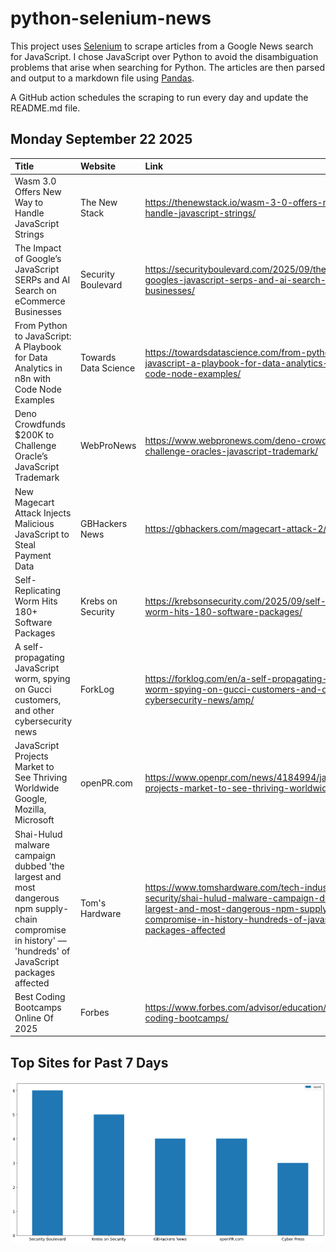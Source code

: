 # python-selenium-news

This project uses [Selenium](https://www.seleniumhq.org/) to scrape articles from a Google News search for JavaScript.
I chose JavaScript over Python to avoid the disambiguation problems that arise when searching for Python.
The articles are then parsed and output to a markdown file using [Pandas](https://pandas.pydata.org/).

A GitHub action schedules the scraping to run every day and update the README.md file.

## Monday September 22 2025


| Title                                                                                                                                                   | Website              | Link                                                                                                                                                                                                        |
|:--------------------------------------------------------------------------------------------------------------------------------------------------------|:---------------------|:------------------------------------------------------------------------------------------------------------------------------------------------------------------------------------------------------------|
| Wasm 3.0 Offers New Way to Handle JavaScript Strings                                                                                                    | The New Stack        | https://thenewstack.io/wasm-3-0-offers-new-way-to-handle-javascript-strings/                                                                                                                                |
| The Impact of Google’s JavaScript SERPs and AI Search on eCommerce Businesses                                                                           | Security Boulevard   | https://securityboulevard.com/2025/09/the-impact-of-googles-javascript-serps-and-ai-search-on-ecommerce-businesses/                                                                                         |
| From Python to JavaScript: A Playbook for Data Analytics in n8n with Code Node Examples                                                                 | Towards Data Science | https://towardsdatascience.com/from-python-to-javascript-a-playbook-for-data-analytics-in-n8n-with-code-node-examples/                                                                                      |
| Deno Crowdfunds $200K to Challenge Oracle’s JavaScript Trademark                                                                                        | WebProNews           | https://www.webpronews.com/deno-crowdfunds-200k-to-challenge-oracles-javascript-trademark/                                                                                                                  |
| New Magecart Attack Injects Malicious JavaScript to Steal Payment Data                                                                                  | GBHackers News       | https://gbhackers.com/magecart-attack-2/                                                                                                                                                                    |
| Self-Replicating Worm Hits 180+ Software Packages                                                                                                       | Krebs on Security    | https://krebsonsecurity.com/2025/09/self-replicating-worm-hits-180-software-packages/                                                                                                                       |
| A self-propagating JavaScript worm, spying on Gucci customers, and other cybersecurity news                                                             | ForkLog              | https://forklog.com/en/a-self-propagating-javascript-worm-spying-on-gucci-customers-and-other-cybersecurity-news/amp/                                                                                       |
| JavaScript Projects Market to See Thriving Worldwide  Google, Mozilla, Microsoft                                                                        | openPR.com           | https://www.openpr.com/news/4184994/javascript-projects-market-to-see-thriving-worldwide-google                                                                                                             |
| Shai-Hulud malware campaign dubbed 'the largest and most dangerous npm supply-chain compromise in history' — 'hundreds' of JavaScript packages affected | Tom's Hardware       | https://www.tomshardware.com/tech-industry/cyber-security/shai-hulud-malware-campaign-dubbed-the-largest-and-most-dangerous-npm-supply-chain-compromise-in-history-hundreds-of-javascript-packages-affected |
| Best Coding Bootcamps Online Of 2025                                                                                                                    | Forbes               | https://www.forbes.com/advisor/education/bootcamps/best-coding-bootcamps/                                                                                                                                   |
## Top Sites for Past 7 Days

![Graph of Top Sites](https://raw.githubusercontent.com/dan-mba/python-selenium-news/main/last-week.png)
